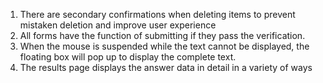 1. There are secondary confirmations when deleting items to prevent mistaken deletion and improve user experience
2. All forms have the function of submitting if they pass the verification.
3. When the mouse is suspended while the text cannot be displayed, the floating box will pop up to display the complete text.
4. The results page displays the answer data in detail in a variety of ways